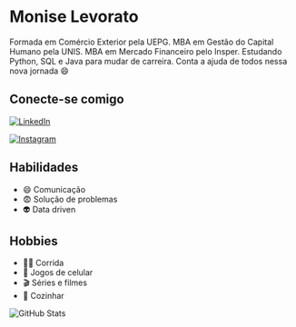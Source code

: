 # Monise Levorato
Formada em Comércio Exterior pela UEPG.
MBA em Gestão do Capital Humano pela UNIS.
MBA em Mercado Financeiro pelo Insper.
Estudando Python, SQL e Java para mudar de carreira.
Conta a ajuda de todos nessa nova jornada :smile:

## Conecte-se comigo
[![LinkedIn](https://img.shields.io/badge/LinkedIn-000?style=for-the-badge&logo=linkedin&logoColor=0E76A8)](https://www.linkedin.com/in/monise-levorato-547a41a3/)

[![Instagram](https://img.shields.io/badge/Instagram-000?style=for-the-badge&logo=instagram)](https://www.instagram.com/monisesylvestre/)


## Habilidades
- 😄 Comunicação 
- 😨 Solução de problemas
- 👽 Data driven

## Hobbies
- 🏃‍♀️ Corrida
- 🎲 Jogos de celular 
- 🎬 Séries e filmes 
- 🍗 Cozinhar


![GitHub Stats](https://github-readme-stats.vercel.app/api?username=monayse&theme=transparent&bg_color=000&border_color=30A3DC&show_icons=true&icon_color=30A3DC&title_color=E94D5F&text_color=FFF)